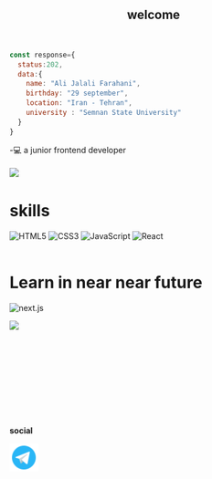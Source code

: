 <h2 align="center">welcome</h2>


<br/>

```javascript
const response={
  status:202,
  data:{
    name: "Ali Jalali Farahani",
    birthday: "29 september",
    location: "Iran - Tehran",
    university : "Semnan State University"
  }
}
```

-💻 a junior frontend developer
<br/>
<br/>
<a href="https://ali-jalali-farahani.github.io/CV/">
    <img src="https://img.shields.io/badge/Website-ali_jalali_farahani.github.io/CV-blue?style=flat&logo=google-chrome" />
</a>

# skills
![HTML5](https://img.shields.io/badge/html5-%23E34F26.svg?style=for-the-badge&logo=html5&logoColor=white) 
![CSS3](https://img.shields.io/badge/css3-%231572B6.svg?style=for-the-badge&logo=css3&logoColor=white) 
![JavaScript](https://img.shields.io/badge/javascript-%23323330.svg?style=for-the-badge&logo=javascript&logoColor=%23F7DF1E) 
![React](https://img.shields.io/badge/react-%2320232a.svg?style=for-the-badge&logo=react&logoColor=%2361DAFB)
<br/>
<br/>

# Learn in near near future
![next.js](https://img.shields.io/badge/next%20js-000000?style=for-the-badge&logo=nextdotjs&logoColor=white) 
<br/>

<!-- # Learn after mastering frontend in 3 months
![golang](https://img.shields.io/badge/Golang-007d9c?style=for-the-badge&logo=go&logoColor=white)
 or 
![Django](https://img.shields.io/badge/Django-092E20?style=for-the-badge&logo=django&logoColor=green) 
<br/>
<br/> -->


<!-- [![Top Langs](https://github-readme-stats.vercel.app/api/top-langs/?username=Ali-Jalali-Farahani)](https://github.com/anuraghazra/github-readme-stats) -->

<img src="https://github-readme-stats.vercel.app/api?username=Ali-Jalali-Farahani&show_icons=true" align="left"/>
<br/>
<br/>
<br/>
<br/>
<br/>
<br/>
<br/>
<br/>
<br/>

<br/>

**social**

<a href="https://t.me/Ali_JF80"><img width="50px" height="50px"  align="left" src="https://github.com/Ali-Jalali-Farahani/Ali-Jalali-Farahani/blob/main/icons8-telegram-logo-48.png" alt="Telegram" /></a>

